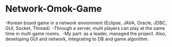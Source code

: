 # Network-Omok-Game
-Korean board game in a network envionment (Eclipse, JAVA, Oracle, JDBC, GUI, Socket, Thread)  ​  -Through a server, multi players can play at the same time in multi game rooms.  ​  -My part: as a leader, managed the project. Also, developing GUI and network, integrating to DB and game algorithm.
